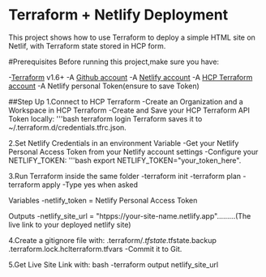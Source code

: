 # Terraform + Netlify Deployment
This project shows how to use Terraform to deploy a simple HTML site on Netlif, with Terraform state stored in HCP form.

#Prerequisites
Before running this project,make sure you have:

-[Terraform](https://developer.hashicorp.com/terraform/downloads) v1.6+
-A [Github account](https://github.com)
-A [Netlify account](https://app.netlify.com)
-A [HCP Terraform account](https://app.terraform.io)
-A Netlify personal Token(ensure to save Token)

##Step Up
1.Connect to HCP Terraform
-Create an Organization and a Workspace in HCP Terraform
-Create and Save your HCP Terraform API Token locally:
    '''bash
  terraform login
Terraform saves it to ~/.terraform.d/credentials.tfrc.json.

2.Set Netlify Credentials in an environment Variable
-Get your Netlify Personal Access Token from your Netlify account settings
-Configure your NETLIFY_TOKEN:
   '''bash
   export
NETLIFY_TOKEN="your_token_here".

3.Run Terraform inside the same folder
-terraform init
-terraform plan
-terraform apply
-Type yes when asked

Variables
-netlify_token = Netlify Personal Access Token

Outputs
-netlify_site_url = "htpps://your-site-name.netlify.app".........(The live link to your deployed netlify site)

4.Create a gitignore file with:
.terraform/*.tfstate*.tfstate.backup .terraform.lock.hclterraform.tfvars
-Commit it to Git.

5.Get Live Site Link with:
   bash
-terraform output netlify_site_url
